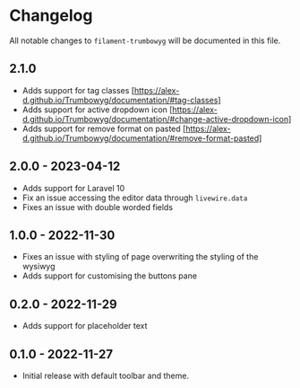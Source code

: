 # Changelog

All notable changes to `filament-trumbowyg` will be documented in this file.

## 2.1.0
- Adds support for tag classes [https://alex-d.github.io/Trumbowyg/documentation/#tag-classes]
- Adds support for active dropdown icon [https://alex-d.github.io/Trumbowyg/documentation/#change-active-dropdown-icon]
- Adds support for remove format on pasted [https://alex-d.github.io/Trumbowyg/documentation/#remove-format-pasted]

## 2.0.0 - 2023-04-12
- Adds support for Laravel 10
- Fix an issue accessing the editor data through `livewire.data`
- Fixes an issue with double worded fields

## 1.0.0 - 2022-11-30

- Fixes an issue with styling of page overwriting the styling of the wysiwyg
- Adds support for customising the buttons pane

## 0.2.0 - 2022-11-29

- Adds support for placeholder text

## 0.1.0 - 2022-11-27

- Initial release with default toolbar and theme.
